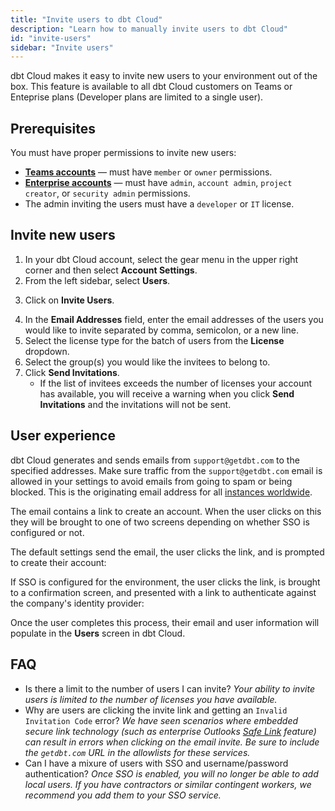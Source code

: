 ```yaml
---
title: "Invite users to dbt Cloud"
description: "Learn how to manually invite users to dbt Cloud"
id: "invite-users"
sidebar: "Invite users"
---
```


dbt Cloud makes it easy to invite new users to your environment out of the box. This feature is available to all dbt Cloud customers on Teams or Enteprise plans (Developer plans are limited to a single user).

## Prerequisites

You must have proper permissions to invite new users:

- [**Teams accounts**](/docs/cloud/manage-access/self-service-permissions) &mdash; must have `member` or `owner` permissions.
- [**Enterprise accounts**](/docs/cloud/manage-access/enterprise-permissions) &mdash; must have `admin`, `account admin`, `project creator`, or `security admin` permissions.
- The admin inviting the users must have a `developer` or `IT` license.

## Invite new users

1. In your dbt Cloud account, select the gear menu in the upper right corner and then select **Account Settings**.
2. From the left sidebar, select **Users**.

<Lightbox src="/img/docs/dbt-cloud/access-control/users-screen.png" title="The user screen in the Account Settings page"/>

3. Click on **Invite Users**.

<Lightbox src="/img/docs/dbt-cloud/access-control/invite-users.png" title="The invite users pane"/>

4. In the **Email Addresses** field, enter the email addresses of the users you would like to invite separated by comma, semicolon, or a new line.
5. Select the license type for the batch of users from the **License** dropdown.
6. Select the group(s) you would like the invitees to belong to.
7. Click **Send Invitations**.
    - If the list of invitees exceeds the number of licenses your account has available, you will receive a warning when you click **Send Invitations** and the invitations will not be sent. 


## User experience

dbt Cloud generates and sends emails from `support@getdbt.com` to the specified addresses. Make sure traffic from the `support@getdbt.com` email is allowed in your settings to avoid emails from going to spam or being blocked. This is the originating email address for all [instances worldwide](/docs/cloud/about-cloud/regions-ip-addresses).


The email contains a link to create an account. When the user clicks on this they will be brought to one of two screens depending on whether SSO is configured or not.

<Lightbox src="/img/docs/dbt-cloud/access-control/email-invite.png" title="Example or an email invitation"/>

<Tabs>

<TabItem value="Local user">

The default settings send the email, the user clicks the link, and is prompted to create their account:

<Lightbox src="/img/docs/dbt-cloud/access-control/default-user-invite.png" title="Default user invitation"/>

</TabItem>

<TabItem value="SSO user">

If SSO is configured for the environment, the user clicks the link, is brought to a confirmation screen, and presented with a link to authenticate against the company's identity provider:

<Lightbox src="/img/docs/dbt-cloud/access-control/sso-user-invite.png" title="User invitation with SSO configured"/>

</TabItem>

</Tabs>


Once the user completes this process, their email and user information will populate in the **Users** screen in dbt Cloud.

## FAQ

* Is there a limit to the number of users I can invite? _Your ability to invite users is limited to the number of licenses you have available._
* Why are users are clicking the invite link and getting an `Invalid Invitation Code` error? _We have seen scenarios where embedded secure link technology (such as enterprise Outlooks [Safe Link](https://learn.microsoft.com/en-us/microsoft-365/security/office-365-security/safe-links-about?view=o365-worldwide) feature) can result in errors when clicking on the email invite. Be sure to include the `getdbt.com` URL in the allowlists for these services._
* Can I have a mixure of users with SSO and username/password authentication? _Once SSO is enabled, you will no longer be able to add local users. If you have contractors or similar contingent workers, we recommend you add them to your SSO service._